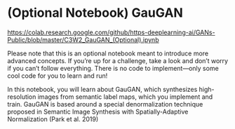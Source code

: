 # (Optional Notebook) GauGAN

https://colab.research.google.com/github/https-deeplearning-ai/GANs-Public/blob/master/C3W2_GauGAN_(Optional).ipynb

Please note that this is an optional notebook meant to introduce more advanced concepts. If you’re up for a challenge, take a look and don’t worry if you can’t follow everything. There is no code to implement—only some cool code for you to learn and run!

In this notebook, you will learn about GauGAN, which synthesizes high-resolution images from semantic label maps, which you implement and train. GauGAN is based around a special denormalization technique proposed in Semantic Image Synthesis with Spatially-Adaptive Normalization (Park et al. 2019)

